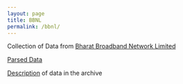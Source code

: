 ```yaml
---
layout: page
title: BBNL
permalink: /bbnl/
---
```


Collection of Data from [Bharat Broadband Network Limited](https://bbnl.nic.in/)

[Parsed Data](https://storage.googleapis.com/bbnl_data/parsed.zip)

[Description](anatomy) of data in the archive

